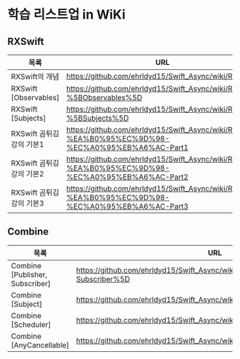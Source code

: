 # 학습 리스트업 in WiKi

## RXSwift 

| 목록 | URL |
| ------ | ------ |
| RXSwift의 개념 | https://github.com/ehrldyd15/Swift_Async/wiki/RXSwift |
| RXSwift [Observables] | https://github.com/ehrldyd15/Swift_Async/wiki/RXSwift-%5BObservables%5D |
| RXSwift [Subjects] | https://github.com/ehrldyd15/Swift_Async/wiki/RXSwift-%5BSubjects%5D |
| RXSwift 곰튀김 강의 기본1 | https://github.com/ehrldyd15/Swift_Async/wiki/RX-%EA%B0%95%EC%9D%98-%EC%A0%95%EB%A6%AC-Part1 |
| RXSwift 곰튀김 강의 기본2 | https://github.com/ehrldyd15/Swift_Async/wiki/RX-%EA%B0%95%EC%9D%98-%EC%A0%95%EB%A6%AC-Part2 |
| RXSwift 곰튀김 강의 기본3 | https://github.com/ehrldyd15/Swift_Async/wiki/RX-%EA%B0%95%EC%9D%98-%EC%A0%95%EB%A6%AC-Part3 |


## Combine 

| 목록 | URL |
| ------ | ------ |
| Combine [Publisher, Subscriber] | https://github.com/ehrldyd15/Swift_Async/wiki/Combine-%5BPublisher,-Subscriber%5D |
| Combine [Subject] | https://github.com/ehrldyd15/Swift_Async/wiki/Combine-%5BSubject%5D |
| Combine [Scheduler] | https://github.com/ehrldyd15/Swift_Async/wiki/Combine%5BScheduler%5D |
| Combine [AnyCancellable] | https://github.com/ehrldyd15/Swift_Async/wiki/Combine%5BAnyCancellable%5D |

